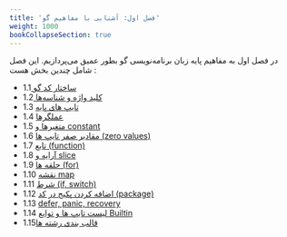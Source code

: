 ```yaml
---
title: 'فصل اول: آشنایی با مفاهیم گو'
weight: 1000
bookCollapseSection: true
---
```


در فصل اول به مفاهیم پایه زبان برنامه‌نویسی گو  بطور عمیق می‌پردازیم. این فصل شامل چندین بخش هست  :

- 1.1[ ساختار کد گو](structure-of-go-code)
- 1.2[ کلید واژه و شناسه‌ها](go-built-in-keywords-identifiers)
- 1.3 [تایپ های پایه](go-basic-types)
- 1.4 [عملگرها](go-operators)
- 1.5 [متغیرها و constant](go-variables-and-consts)
- 1.6 [مقادیر صفر تایپ ها (zero values)](go-zero-values)
- 1.7 [تابع (function)](go-function)
- 1.8 [آرایه و slice](go-array)
- 1.9 [حلقه ها (for)](go-for)
- 1.10 [نقشه map](go-map)
- 1.11 [شرط (if, switch)](go-if-switch)
- 1.12 [اضافه کردن پکیج در کد (package)](go-package)
- 1.13 [defer, panic, recovery](go-defer-panic-recovery)
- 1.14 [لیست تایپ ها و توابع Builtin](go-builtins)
- 1.15[قالب بندی رشته ها](go-string-formatting)
